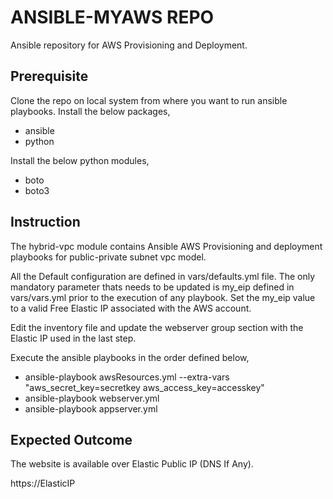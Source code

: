 # ANSIBLE-MYAWS REPO
Ansible repository for AWS Provisioning and Deployment.

## Prerequisite
Clone the repo on local system from where you want to run ansible playbooks. Install the below packages,
* ansible
* python

Install the below python modules,
* boto
* boto3

## Instruction
The hybrid-vpc module contains Ansible AWS Provisioning and deployment playbooks for public-private subnet vpc model.

All the Default configuration are defined in vars/defaults.yml file.
The only mandatory parameter thats needs to be updated is my_eip defined
in vars/vars.yml prior to the execution of any playbook.
Set the my_eip value to a valid Free Elastic IP associated with the AWS account.

Edit the inventory file and update the webserver group section with
the Elastic IP used in the last step.


Execute the ansible playbooks in the order defined below,

* ansible-playbook awsResources.yml --extra-vars "aws_secret_key=secretkey aws_access_key=accesskey"
* ansible-playbook webserver.yml
* ansible-playbook appserver.yml

## Expected Outcome
The website is available over Elastic Public IP (DNS If Any).

https://ElasticIP
